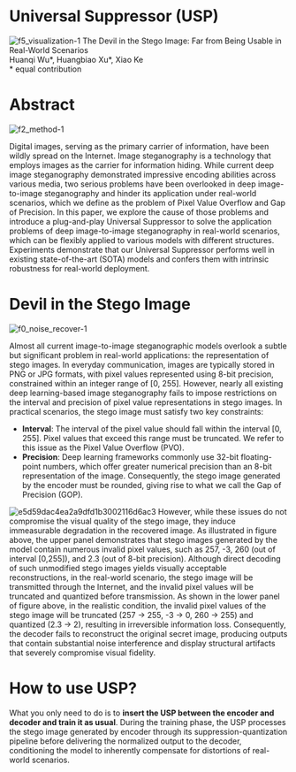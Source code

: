 # Universal Suppressor (USP)

![f5_visualization-1](https://blog-1312258508.cos.ap-shanghai.myqcloud.com/f5_visualization-1.png)
The Devil in the Stego Image: Far from Being Usable in Real-World Scenarios  
Huanqi Wu*, Huangbiao Xu*, Xiao Ke  
\* equal contribution

# Abstract
![f2_method-1](https://blog-1312258508.cos.ap-shanghai.myqcloud.com/f2_method-1.png)

Digital images, serving as the primary carrier of information, have been wildly spread on the Internet. Image steganography is a technology that employs images as the carrier for information hiding. While current deep image steganography demonstrated impressive encoding abilities across various media, two serious problems have been overlooked in deep image-to-image steganography and hinder its application under real-world scenarios, which we define as the problem of Pixel Value Overflow and Gap of Precision. In this paper, we explore the cause of those problems and introduce a plug-and-play Universal Suppressor to solve the application problems of deep image-to-image steganography in real-world scenarios, which can be flexibly applied to various models with different structures. Experiments demonstrate that our Universal Suppressor performs well in existing state-of-the-art (SOTA) models and confers them with intrinsic robustness for real-world deployment.

# Devil in the Stego Image
![f0_noise_recover-1](https://blog-1312258508.cos.ap-shanghai.myqcloud.com/f0_noise_recover-1.png)

Almost all current image-to-image steganographic models overlook a subtle but significant problem in real-world applications: the representation of stego images. In everyday communication, images are typically stored in PNG or JPG formats, with pixel values represented using 8-bit precision, constrained within an integer range of [0, 255]. However, nearly all existing deep learning-based image steganography fails to impose restrictions on the interval and precision of pixel value representations in stego images. In practical scenarios, the stego image must satisfy two key constraints:


- **Interval**: The interval of the pixel value should fall within the interval [0, 255]. Pixel values that exceed this range must be truncated. We refer to this issue as the Pixel Value Overflow (PVO).
- **Precision**: Deep learning frameworks commonly use 32-bit floating-point numbers, which offer greater numerical precision than an 8-bit representation of the image. Consequently, the stego image generated by the encoder must be rounded, giving rise to what we call the Gap of Precision (GOP).

![e5d59dac4ea2a9dfd1b3002116d6ac3](https://blog-1312258508.cos.ap-shanghai.myqcloud.com/e5d59dac4ea2a9dfd1b3002116d6ac3.png)
However, while these issues do not compromise the visual quality of the stego image, they induce immeasurable degradation in the recovered image. As illustrated in figure above, the upper panel demonstrates that stego images generated by the model contain numerous invalid pixel values, such as 257, -3, 260 (out of interval [0,255]), and 2.3 (out of 8-bit precision). Although direct decoding of such unmodified stego images yields visually acceptable reconstructions, in the real-world scenario, the stego image will be transmitted through the Internet, and the invalid pixel values will be truncated and quantized before transmission. As shown in the lower panel of figure above, in the realistic condition, the invalid pixel values of the stego image will be truncated (257 → 255, -3 → 0, 260 → 255) and quantized (2.3 → 2), resulting in irreversible information loss. Consequently, the decoder fails to reconstruct the original secret image, producing outputs that contain substantial noise interference and display structural artifacts that severely compromise visual fidelity.


# How to use USP?
What you only need to do is to **insert the USP between the encoder and decoder and train it as usual**. During the training phase, the USP processes the stego image generated by encoder through its suppression-quantization pipeline before delivering the normalized output to the decoder, conditioning the model to inherently compensate for distortions of real-world scenarios.



